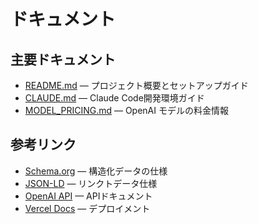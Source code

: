 # ドキュメント

## 主要ドキュメント

- [README.md](../README.md) — プロジェクト概要とセットアップガイド
- [CLAUDE.md](../CLAUDE.md) — Claude Code開発環境ガイド
- [MODEL_PRICING.md](./MODEL_PRICING.md) — OpenAI モデルの料金情報

## 参考リンク

- [Schema.org](https://schema.org/) — 構造化データの仕様
- [JSON-LD](https://json-ld.org/) — リンクトデータ仕様
- [OpenAI API](https://platform.openai.com/) — APIドキュメント
- [Vercel Docs](https://vercel.com/docs) — デプロイメント
